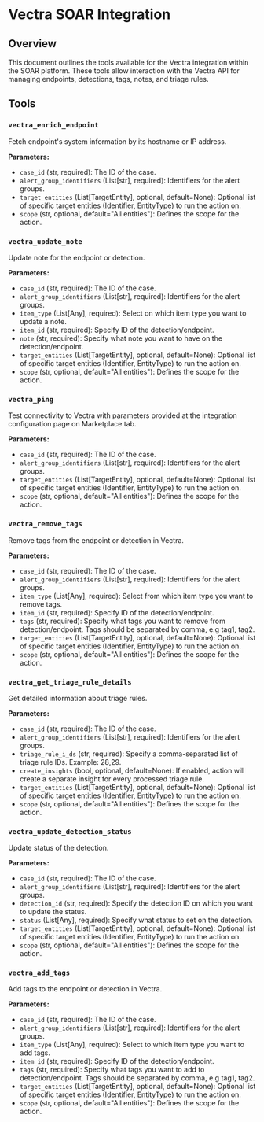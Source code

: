 # Vectra SOAR Integration

## Overview

This document outlines the tools available for the Vectra integration within the SOAR platform. These tools allow interaction with the Vectra API for managing endpoints, detections, tags, notes, and triage rules.

## Tools

### `vectra_enrich_endpoint`

Fetch endpoint's system information by its hostname or IP address.

**Parameters:**

*   `case_id` (str, required): The ID of the case.
*   `alert_group_identifiers` (List[str], required): Identifiers for the alert groups.
*   `target_entities` (List[TargetEntity], optional, default=None): Optional list of specific target entities (Identifier, EntityType) to run the action on.
*   `scope` (str, optional, default="All entities"): Defines the scope for the action.

### `vectra_update_note`

Update note for the endpoint or detection.

**Parameters:**

*   `case_id` (str, required): The ID of the case.
*   `alert_group_identifiers` (List[str], required): Identifiers for the alert groups.
*   `item_type` (List[Any], required): Select on which item type you want to update a note.
*   `item_id` (str, required): Specify ID of the detection/endpoint.
*   `note` (str, required): Specify what note you want to have on the detection/endpoint.
*   `target_entities` (List[TargetEntity], optional, default=None): Optional list of specific target entities (Identifier, EntityType) to run the action on.
*   `scope` (str, optional, default="All entities"): Defines the scope for the action.

### `vectra_ping`

Test connectivity to Vectra with parameters provided at the integration configuration page on Marketplace tab.

**Parameters:**

*   `case_id` (str, required): The ID of the case.
*   `alert_group_identifiers` (List[str], required): Identifiers for the alert groups.
*   `target_entities` (List[TargetEntity], optional, default=None): Optional list of specific target entities (Identifier, EntityType) to run the action on.
*   `scope` (str, optional, default="All entities"): Defines the scope for the action.

### `vectra_remove_tags`

Remove tags from the endpoint or detection in Vectra.

**Parameters:**

*   `case_id` (str, required): The ID of the case.
*   `alert_group_identifiers` (List[str], required): Identifiers for the alert groups.
*   `item_type` (List[Any], required): Select from which item type you want to remove tags.
*   `item_id` (str, required): Specify ID of the detection/endpoint.
*   `tags` (str, required): Specify what tags you want to remove from detection/endpoint. Tags should be separated by comma, e.g tag1, tag2.
*   `target_entities` (List[TargetEntity], optional, default=None): Optional list of specific target entities (Identifier, EntityType) to run the action on.
*   `scope` (str, optional, default="All entities"): Defines the scope for the action.

### `vectra_get_triage_rule_details`

Get detailed information about triage rules.

**Parameters:**

*   `case_id` (str, required): The ID of the case.
*   `alert_group_identifiers` (List[str], required): Identifiers for the alert groups.
*   `triage_rule_i_ds` (str, required): Specify a comma-separated list of triage rule IDs. Example: 28,29.
*   `create_insights` (bool, optional, default=None): If enabled, action will create a separate insight for every processed triage rule.
*   `target_entities` (List[TargetEntity], optional, default=None): Optional list of specific target entities (Identifier, EntityType) to run the action on.
*   `scope` (str, optional, default="All entities"): Defines the scope for the action.

### `vectra_update_detection_status`

Update status of the detection.

**Parameters:**

*   `case_id` (str, required): The ID of the case.
*   `alert_group_identifiers` (List[str], required): Identifiers for the alert groups.
*   `detection_id` (str, required): Specify the detection ID on which you want to update the status.
*   `status` (List[Any], required): Specify what status to set on the detection.
*   `target_entities` (List[TargetEntity], optional, default=None): Optional list of specific target entities (Identifier, EntityType) to run the action on.
*   `scope` (str, optional, default="All entities"): Defines the scope for the action.

### `vectra_add_tags`

Add tags to the endpoint or detection in Vectra.

**Parameters:**

*   `case_id` (str, required): The ID of the case.
*   `alert_group_identifiers` (List[str], required): Identifiers for the alert groups.
*   `item_type` (List[Any], required): Select to which item type you want to add tags.
*   `item_id` (str, required): Specify ID of the detection/endpoint.
*   `tags` (str, required): Specify what tags you want to add to detection/endpoint. Tags should be separated by comma, e.g tag1, tag2.
*   `target_entities` (List[TargetEntity], optional, default=None): Optional list of specific target entities (Identifier, EntityType) to run the action on.
*   `scope` (str, optional, default="All entities"): Defines the scope for the action.
